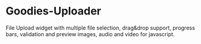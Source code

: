 # Goodies-Uploader
File Upload widget with multiple file selection, drag&amp;drop support, progress bars, validation and preview images, audio and video for javascript.